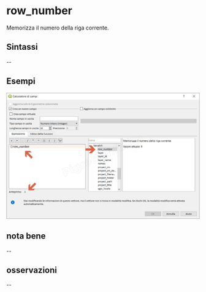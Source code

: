 # row_number

Memorizza il numero della riga corrente.

## Sintassi

--

## Esempi

![](/img/variabili/row_number/row_number1.png)

## nota bene

--

## osservazioni

--
